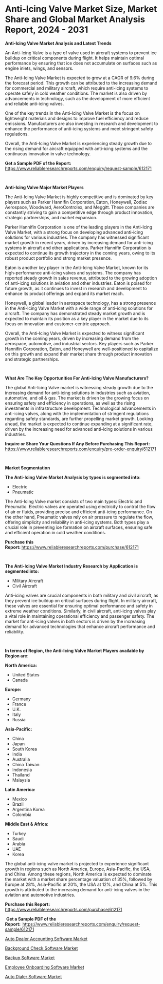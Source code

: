 <p><h1>Anti-Icing Valve Market Size, Market Share and Global Market Analysis Report, 2024 - 2031</h1></p><p><strong>Anti-Icing Valve Market Analysis and Latest Trends</strong></p>
<p><p>An Anti-Icing Valve is a type of valve used in aircraft systems to prevent ice buildup on critical components during flight. It helps maintain optimal performance by ensuring that ice does not accumulate on surfaces such as engine inlets, wings, and sensors.</p><p>The Anti-Icing Valve Market is expected to grow at a CAGR of 9.6% during the forecast period. This growth can be attributed to the increasing demand for commercial and military aircraft, which require anti-icing systems to operate safely in cold weather conditions. The market is also driven by advancements in technology, such as the development of more efficient and reliable anti-icing valves.</p><p>One of the key trends in the Anti-Icing Valve Market is the focus on lightweight materials and designs to improve fuel efficiency and reduce emissions. Manufacturers are also investing in research and development to enhance the performance of anti-icing systems and meet stringent safety regulations.</p><p>Overall, the Anti-Icing Valve Market is experiencing steady growth due to the rising demand for aircraft equipped with anti-icing systems and the continuous innovation in valve technology.</p></p>
<p><strong>Get a Sample PDF of the Report:&nbsp;</strong> <a href="https://www.reliableresearchreports.com/enquiry/request-sample/612171">https://www.reliableresearchreports.com/enquiry/request-sample/612171</a></p>
<p>&nbsp;</p>
<p><strong>Anti-Icing Valve Major Market Players</strong></p>
<p><p>The Anti-Icing Valve Market is highly competitive and is dominated by key players such as Parker Hannifin Corporation, Eaton, Honeywell, Zodiac Aerospace, Woodward, AeroControlex, and Meggitt. These companies are constantly striving to gain a competitive edge through product innovation, strategic partnerships, and market expansion.</p><p>Parker Hannifin Corporation is one of the leading players in the Anti-Icing Valve Market, with a strong focus on developing advanced anti-icing solutions for various industries. The company has witnessed significant market growth in recent years, driven by increasing demand for anti-icing systems in aircraft and other applications. Parker Hannifin Corporation is expected to continue its growth trajectory in the coming years, owing to its robust product portfolio and strong market presence.</p><p>Eaton is another key player in the Anti-Icing Valve Market, known for its high-performance anti-icing valves and systems. The company has reported steady growth in sales revenue, attributed to the growing adoption of anti-icing solutions in aviation and other industries. Eaton is poised for future growth, as it continues to invest in research and development to enhance its product offerings and expand its market reach.</p><p>Honeywell, a global leader in aerospace technology, has a strong presence in the Anti-Icing Valve Market with a wide range of anti-icing solutions for aircraft. The company has demonstrated steady market growth and is expected to maintain its position as a key player in the market due to its focus on innovation and customer-centric approach.</p><p>Overall, the Anti-Icing Valve Market is expected to witness significant growth in the coming years, driven by increasing demand from the aerospace, automotive, and industrial sectors. Key players such as Parker Hannifin Corporation, Eaton, and Honeywell are well-positioned to capitalize on this growth and expand their market share through product innovation and strategic partnerships.</p></p>
<p>&nbsp;</p>
<p><strong>What Are The Key Opportunities For Anti-Icing Valve Manufacturers?</strong></p>
<p><p>The global Anti-Icing Valve market is witnessing steady growth due to the increasing demand for anti-icing solutions in industries such as aviation, automotive, and oil & gas. The market is driven by the growing focus on ensuring safety and efficiency in operations, as well as the rising investments in infrastructure development. Technological advancements in anti-icing valves, along with the implementation of stringent regulations regarding safety standards, are further propelling market growth. Looking ahead, the market is expected to continue expanding at a significant rate, driven by the increasing need for advanced anti-icing solutions in various industries.</p></p>
<p><strong>Inquire or Share Your Questions If Any Before Purchasing This Report:</strong> <a href="https://www.reliableresearchreports.com/enquiry/pre-order-enquiry/612171">https://www.reliableresearchreports.com/enquiry/pre-order-enquiry/612171</a></p>
<p>&nbsp;</p>
<p><strong>Market Segmentation</strong></p>
<p><strong>The Anti-Icing Valve Market Analysis by types is segmented into:</strong></p>
<p><ul><li>Electric</li><li>Pneumatic</li></ul></p>
<p><p>The Anti-Icing Valve market consists of two main types: Electric and Pneumatic. Electric valves are operated using electricity to control the flow of air or fluids, providing precise and efficient anti-icing performance. On the other hand, Pneumatic valves rely on air pressure to regulate the flow, offering simplicity and reliability in anti-icing systems. Both types play a crucial role in preventing ice formation on aircraft surfaces, ensuring safe and efficient operation in cold weather conditions.</p></p>
<p><strong>Purchase this Report:&nbsp;</strong><a href="https://www.reliableresearchreports.com/purchase/612171">https://www.reliableresearchreports.com/purchase/612171</a></p>
<p>&nbsp;</p>
<p><strong>The Anti-Icing Valve Market Industry Research by Application is segmented into:</strong></p>
<p><ul><li>Military Aircraft</li><li>Civil Aircraft</li></ul></p>
<p><p>Anti-icing valves are crucial components in both military and civil aircraft, as they prevent ice buildup on critical surfaces during flight. In military aircraft, these valves are essential for ensuring optimal performance and safety in extreme weather conditions. Similarly, in civil aircraft, anti-icing valves play a vital role in maintaining operational efficiency and passenger safety. The market for anti-icing valves in both sectors is driven by the increasing demand for advanced technologies that enhance aircraft performance and reliability.</p></p>
<p>&nbsp;</p>
<p><strong>In terms of Region, the Anti-Icing Valve Market Players available by Region are:</strong></p>
<p>
    <p> <strong> North America: </strong>
        <ul>
            <li>United States</li>
            <li>Canada</li>
        </ul>
        </p> 
    <p> <strong> Europe: </strong>
        <ul>
            <li>Germany</li>
            <li>France</li>
            <li>U.K.</li>
            <li>Italy</li>
            <li>Russia</li>
        </ul>
        </p> 
    <p> <strong> Asia-Pacific: </strong>
        <ul>
            <li>China</li>
            <li>Japan</li>
            <li>South Korea</li>
            <li>India</li>
            <li>Australia</li>
            <li>China Taiwan</li>
            <li>Indonesia</li>
            <li>Thailand</li>
            <li>Malaysia</li>
        </ul>
        </p> 
    <p> <strong> Latin America: </strong>
        <ul>
            <li>Mexico</li>
            <li>Brazil</li>
            <li>Argentina Korea</li>
            <li>Colombia</li>
        </ul>
        </p> 
    <p> <strong> Middle East & Africa: </strong>
        <ul>
            <li>Turkey</li>
            <li>Saudi</li>
            <li>Arabia</li>
            <li>UAE</li>
            <li>Korea</li>
        </ul>
    </p>
    </p>
<p><p>The global anti-icing valve market is projected to experience significant growth in regions such as North America, Europe, Asia-Pacific, the USA, and China. Among these regions, North America is expected to dominate the market with a market share percentage valuation of 35%, followed by Europe at 28%, Asia-Pacific at 20%, the USA at 12%, and China at 5%. This growth is attributed to the increasing demand for anti-icing valves in the aviation and automotive industries.</p></p>
<p><strong>Purchase this Report: </strong><a href="https://www.reliableresearchreports.com/purchase/612171">https://www.reliableresearchreports.com/purchase/612171</a></p>
<p>&nbsp;<strong>Get a Sample PDF of the Report:&nbsp;&nbsp;</strong><a href="https://www.reliableresearchreports.com/enquiry/request-sample/612171">https://www.reliableresearchreports.com/enquiry/request-sample/612171</a></p>
<p><strong></strong></p>
<p><p><a href="https://medium.com/@natlockman/auto-dealer-accounting-software-market-competitive-analysis-market-trends-and-forecast-to-2031-d0cb5a92a155">Auto Dealer Accounting Software Market</a></p><p><a href="https://medium.com/@natlockman/background-check-software-nbsp-market-focuses-on-market-share-size-and-projected-forecast-till-95769679fcfe">Background Check Software Market</a></p><p><a href="https://medium.com/@williebarrett2023/backup-software-market-research-report-its-history-and-forecast-2024-to-2031-7a5ca284dd7b">Backup Software Market</a></p><p><a href="https://medium.com/@natlockman/employee-onboarding-software-nbsp-market-focuses-on-market-share-size-and-projected-forecast-till-c173c8027f97">Employee Onboarding Software Market</a></p><p><a href="https://medium.com/@natlockman/auto-dialer-software-market-outlook-industry-overview-and-forecast-2024-to-2031-8835e3ff8095">Auto Dialer Software Market</a></p></p>